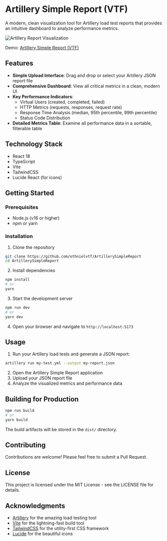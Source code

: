 # Artillery Simple Report (VTF)

A modern, clean visualization tool for Artillery load test reports that provides an intuitive dashboard to analyze performance metrics.

![Artillery Report Visualization](https://cdn.jsdelivr.net/gh/othnielvtf/ArtillerySimpleReport@main/screenshot.png)

Demo: [Artillery Simple Report (VTF)](https://vtf-artillery-simple-report.vercel.app/)

## Features

- **Simple Upload Interface**: Drag and drop or select your Artillery JSON report file
- **Comprehensive Dashboard**: View all critical metrics in a clean, modern UI
- **Key Performance Indicators**: 
  - Virtual Users (created, completed, failed)
  - HTTP Metrics (requests, responses, request rate)
  - Response Time Analysis (median, 95th percentile, 99th percentile)
  - Status Code Distribution
- **Detailed Metrics Table**: Examine all performance data in a sortable, filterable table

## Technology Stack

- React 18
- TypeScript
- Vite
- TailwindCSS
- Lucide React (for icons)

## Getting Started

### Prerequisites

- Node.js (v16 or higher)
- npm or yarn

### Installation

1. Clone the repository
```bash
git clone https://github.com/othnielvtf/ArtillerySimpleReport
cd ArtillerySimpleReport
```

2. Install dependencies
```bash
npm install
# or
yarn
```

3. Start the development server
```bash
npm run dev
# or
yarn dev
```

4. Open your browser and navigate to `http://localhost:5173`

## Usage

1. Run your Artillery load tests and generate a JSON report:
```bash
artillery run my-test.yml --output my-report.json
```

2. Open the Artillery Simple Report application
3. Upload your JSON report file
4. Analyze the visualized metrics and performance data

## Building for Production

```bash
npm run build
# or
yarn build
```

The build artifacts will be stored in the `dist/` directory.

## Contributing

Contributions are welcome! Please feel free to submit a Pull Request.

## License

This project is licensed under the MIT License - see the LICENSE file for details.

## Acknowledgments

- [Artillery](https://artillery.io/) for the amazing load testing tool
- [Vite](https://vitejs.dev/) for the lightning-fast build tool
- [TailwindCSS](https://tailwindcss.com/) for the utility-first CSS framework
- [Lucide](https://lucide.dev/) for the beautiful icons
